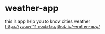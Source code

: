 # weather-app
this is app help you to know cities weather
https://yousef11mostafa.github.io/weather-app/
